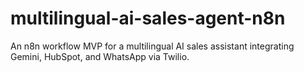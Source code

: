 # multilingual-ai-sales-agent-n8n
An n8n workflow MVP for a multilingual AI sales assistant integrating Gemini, HubSpot, and WhatsApp via Twilio.
